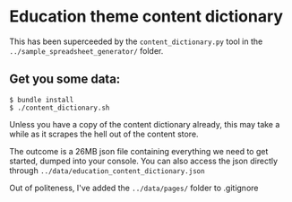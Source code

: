 # Education theme content dictionary

This has been superceeded by the `content_dictionary.py` tool in the `../sample_spreadsheet_generator/` folder.

## Get you some data:

```
$ bundle install
$ ./content_dictionary.sh
```

Unless you have a copy of the content dictionary already, this may take a while as it scrapes the hell out of the content store.

The outcome is a 26MB json file containing everything we need to get started, dumped into your console.
You can also access the json directly through `../data/education_content_dictionary.json`

Out of politeness, I've added the `../data/pages/` folder to .gitignore
